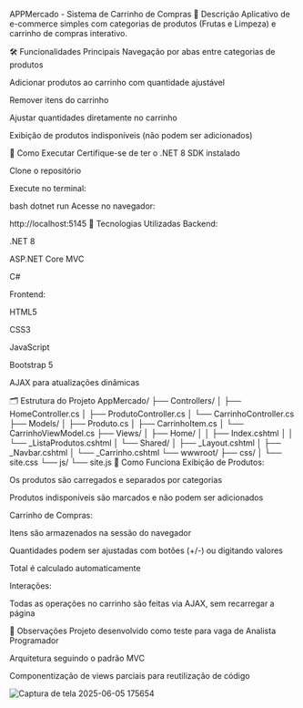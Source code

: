 APPMercado - Sistema de Carrinho de Compras
📝 Descrição
Aplicativo de e-commerce simples com categorias de produtos (Frutas e Limpeza) e carrinho de compras interativo.

🛠️ Funcionalidades Principais
Navegação por abas entre categorias de produtos

Adicionar produtos ao carrinho com quantidade ajustável

Remover itens do carrinho

Ajustar quantidades diretamente no carrinho

Exibição de produtos indisponíveis (não podem ser adicionados)

🚀 Como Executar
Certifique-se de ter o .NET 8 SDK instalado

Clone o repositório

Execute no terminal:

bash
dotnet run
Acesse no navegador:

http://localhost:5145
🧩 Tecnologias Utilizadas
Backend:

.NET 8

ASP.NET Core MVC

C#

Frontend:

HTML5

CSS3

JavaScript

Bootstrap 5

AJAX para atualizações dinâmicas

🗂️ Estrutura do Projeto
AppMercado/
├── Controllers/
│   ├── HomeController.cs
│   ├── ProdutoController.cs
│   └── CarrinhoController.cs
├── Models/
│   ├── Produto.cs
│   ├── CarrinhoItem.cs
│   └── CarrinhoViewModel.cs
├── Views/
│   ├── Home/
│   │   ├── Index.cshtml
│   │   └── _ListaProdutos.cshtml
│   └── Shared/
│       ├── _Layout.cshtml
│       ├── _Navbar.cshtml
│       └── _Carrinho.cshtml
└── wwwroot/
    ├── css/
    │   └── site.css
    └── js/
        └── site.js
🔧 Como Funciona
Exibição de Produtos:

Os produtos são carregados e separados por categorias

Produtos indisponíveis são marcados e não podem ser adicionados

Carrinho de Compras:

Itens são armazenados na sessão do navegador

Quantidades podem ser ajustadas com botões (+/-) ou digitando valores

Total é calculado automaticamente

Interações:

Todas as operações no carrinho são feitas via AJAX, sem recarregar a página

📌 Observações
Projeto desenvolvido como teste para vaga de Analista Programador

Arquitetura seguindo o padrão MVC

Componentização de views parciais para reutilização de código

![Captura de tela 2025-06-05 175654](https://github.com/user-attachments/assets/8975072c-1c26-41b5-a820-1e1e28ee7fd8)
